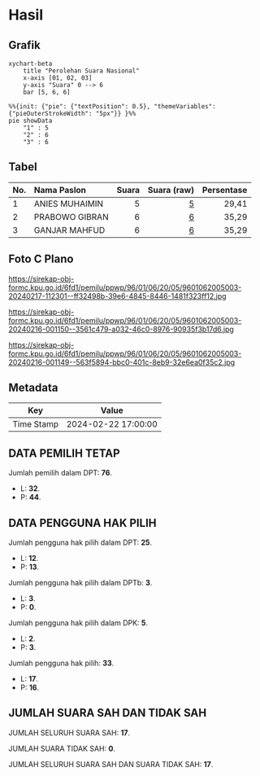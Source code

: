 # Hasil

## Grafik

```mermaid
xychart-beta
    title "Perolehan Suara Nasional"
    x-axis [01, 02, 03]
    y-axis "Suara" 0 --> 6
    bar [5, 6, 6]
```

```mermaid
%%{init: {"pie": {"textPosition": 0.5}, "themeVariables": {"pieOuterStrokeWidth": "5px"}} }%%
pie showData
    "1" : 5
    "2" : 6
    "3" : 6
```

## Tabel

| No. | Nama Paslon    | Suara | Suara (raw) | Persentase |
|:--- |:-------------- | -----:| -----------:| ----------:|
| 1   | ANIES MUHAIMIN | 5     | [5][p-1]    | 29,41      |
| 2   | PRABOWO GIBRAN | 6     | [6][p-2]    | 35,29      |
| 3   | GANJAR MAHFUD  | 6     | [6][p-3]    | 35,29      |


[p-1]: https://github.com/gigit-pemilu/pemilu-2024/blob/main/pilpres/hitung-suara/sub/96-papua-barat-daya/sub/01-sorong/sub/06-seget/sub/2005-pulau-kasim/sub/003-tps/sub/paslon-1.txt
[p-2]: https://github.com/gigit-pemilu/pemilu-2024/blob/main/pilpres/hitung-suara/sub/96-papua-barat-daya/sub/01-sorong/sub/06-seget/sub/2005-pulau-kasim/sub/003-tps/sub/paslon-2.txt
[p-3]: https://github.com/gigit-pemilu/pemilu-2024/blob/main/pilpres/hitung-suara/sub/96-papua-barat-daya/sub/01-sorong/sub/06-seget/sub/2005-pulau-kasim/sub/003-tps/sub/paslon-3.txt

## Foto C Plano

https://sirekap-obj-formc.kpu.go.id/6fd1/pemilu/ppwp/96/01/06/20/05/9601062005003-20240217-112301--ff32498b-39e6-4845-8446-1481f323ff12.jpg

https://sirekap-obj-formc.kpu.go.id/6fd1/pemilu/ppwp/96/01/06/20/05/9601062005003-20240216-001150--3561c479-a032-46c0-8976-90935f3b17d6.jpg

https://sirekap-obj-formc.kpu.go.id/6fd1/pemilu/ppwp/96/01/06/20/05/9601062005003-20240216-001149--563f5894-bbc0-401c-8eb9-32e6ea0f35c2.jpg


## Metadata

| Key        | Value               |
| ---------- | ------------------- |
| Time Stamp | 2024-02-22 17:00:00 |


## DATA PEMILIH TETAP

Jumlah pemilih dalam DPT: **76**.
 * L: **32**.
 * P: **44**.

## DATA PENGGUNA HAK PILIH

Jumlah pengguna hak pilih dalam DPT: **25**.
 * L: **12**.
 * P: **13**.

Jumlah pengguna hak pilih dalam DPTb: **3**.
 * L: **3**.
 * P: **0**.

Jumlah pengguna hak pilih dalam DPK: **5**.
 * L: **2**.
 * P: **3**.

Jumlah pengguna hak pilih: **33**.
 * L: **17**.
 * P: **16**.

## JUMLAH SUARA SAH DAN TIDAK SAH

JUMLAH SELURUH SUARA SAH: **17**.

JUMLAH SUARA TIDAK SAH: **0**.

JUMLAH SELURUH SUARA SAH DAN SUARA TIDAK SAH: **17**.


